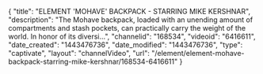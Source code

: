 {
    "title": "ELEMENT 'MOHAVE' BACKPACK - STARRING MIKE KERSHNAR",
    "description": "The Mohave backpack, loaded with an unending amount of compartments and stash pockets, can practically carry the weight of the world. In honor of its diversi...",
    "channelid": "168534",
    "videoid": "6416611",
    "date_created": "1443476736",
    "date_modified": "1443476736",
    "type": "captivate",
    "layout": "channelVideo",
    "url": "\/element\/element-mohave-backpack-starring-mike-kershnar\/168534-6416611"
}